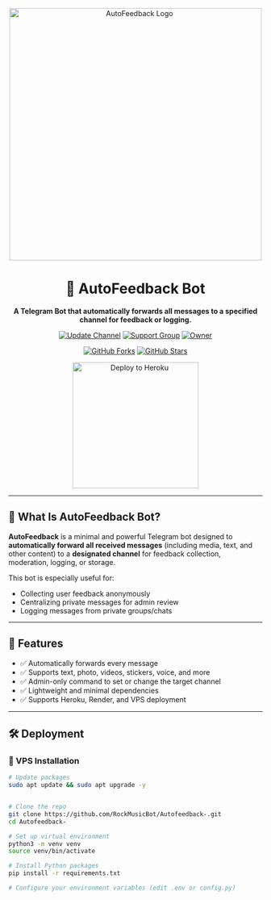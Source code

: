 <p align="center">
  <img src="https://files.catbox.moe/5j4gmj.jpg" alt="AutoFeedback Logo" width="500px">
</p>

<h1 align="center">🤖 AutoFeedback Bot</h1>

<p align="center">
  <b>A Telegram Bot that automatically forwards all messages to a specified channel for feedback or logging.</b>
</p>

<p align="center">
  <a href="https://t.me/KomalBotsNetwork"><img src="https://img.shields.io/badge/Update%20Channel-blue?style=for-the-badge&logo=telegram&logoColor=white" alt="Update Channel"></a>
  <a href="https://t.me/KomalMusicRobotSupport"><img src="https://img.shields.io/badge/Support%20Group-blue?style=for-the-badge&logo=telegram&logoColor=white" alt="Support Group"></a>
  <a href="https://t.me/ItsKapilYadav"><img src="https://img.shields.io/badge/Owner-KapilYadav-purple?style=for-the-badge&logo=telegram&logoColor=white" alt="Owner"></a>
</p>

<p align="center">
  <a href="https://github.com/RockMusicBot/Autofeedback-/fork"><img src="https://img.shields.io/github/forks/RockMusicBot/Autofeedback-?style=social" alt="GitHub Forks"></a>
  <a href="https://github.com/RockMusicBot/Autofeedback-/stargazers"><img src="https://img.shields.io/github/stars/RockMusicBot/Autofeedback-?style=social" alt="GitHub Stars"></a>
</p>

<p align="center">
<a href="https://dashboard.heroku.com/new?template=https://github.com/RockMusicBot/Autofeedback-"><img src="https://img.shields.io/badge/Deploy%20To%20Heroku-purple?style=for-the-badge&logo=heroku&logoColor=white" width="250px" alt="Deploy to Heroku"></a>
</p>

---

## 📌 What Is AutoFeedback Bot?

**AutoFeedback** is a minimal and powerful Telegram bot designed to **automatically forward all received messages** (including media, text, and other content) to a **designated channel** for feedback collection, moderation, logging, or storage.

This bot is especially useful for:
- Collecting user feedback anonymously
- Centralizing private messages for admin review
- Logging messages from private groups/chats

---

## 🚀 Features

- ✅ Automatically forwards every message
- ✅ Supports text, photo, videos, stickers, voice, and more
- ✅ Admin-only command to set or change the target channel
- ✅ Lightweight and minimal dependencies
- ✅ Supports Heroku, Render, and VPS deployment

---

## 🛠️ Deployment

### 🔧 VPS Installation

```bash
# Update packages
sudo apt update && sudo apt upgrade -y


# Clone the repo
git clone https://github.com/RockMusicBot/Autofeedback-.git
cd Autofeedback-

# Set up virtual environment
python3 -m venv venv
source venv/bin/activate

# Install Python packages
pip install -r requirements.txt

# Configure your environment variables (edit .env or config.py)
